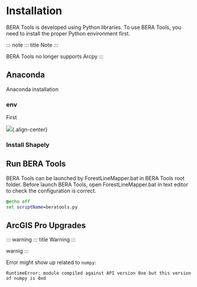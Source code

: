 # Installation

BERA Tools is developed using Python libraries. To use BERA Tools, you
need to install the proper Python environment first.

::: note
::: title
Note
:::

BERA Tools no longer supports Arcpy
:::

## Anaconda

Anaconda installation

### env

First

![](Images/installation_settings.png){.align-center}

### Install Shapely

## Run BERA Tools

BERA Tools can be launched by ForestLineMapper.bat in BERA Tools root
folder. Before launch BERA Tools, open ForestLineMapper.bat in text
editor to check the configuration is correct.

``` bat
@echo off
set scriptName=beratools.py
```

## ArcGIS Pro Upgrades

::: warning
::: title
Warning
:::

warnig
:::

Error might show up related to `numpy`:

``` console
RuntimeError: module compiled against API version 0xe but this version of numpy is 0xd
```
